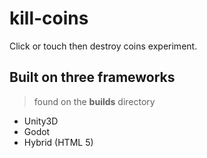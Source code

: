 # kill-coins
Click or touch then destroy coins experiment.

## Built on three frameworks
> found on the **builds** directory

* Unity3D
* Godot
* Hybrid (HTML 5)
